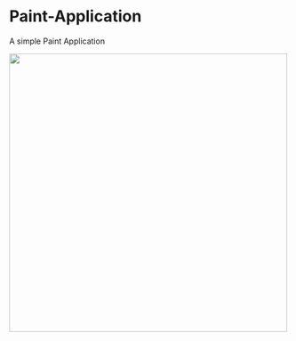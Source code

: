 # Paint-Application
A simple Paint Application

<img src="https://user-images.githubusercontent.com/87846440/187168327-ec55c287-d0c2-44f5-be80-feb26f22d388.png" height="500">
